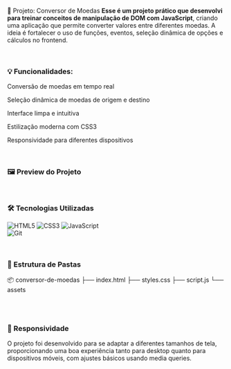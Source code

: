 💱 Projeto: Conversor de Moedas
<b>Esse é um projeto prático que desenvolvi para treinar conceitos de manipulação de DOM com JavaScript</b>, criando uma aplicação que permite converter valores entre diferentes moedas. A ideia é fortalecer o uso de funções, eventos, seleção dinâmica de opções e cálculos no frontend.

<br> <h3>💡 Funcionalidades:</h3>
Conversão de moedas em tempo real

Seleção dinâmica de moedas de origem e destino

Interface limpa e intuitiva

Estilização moderna com CSS3

Responsividade para diferentes dispositivos

<br> <h3>🖼️ Preview do Projeto</h3> 

<br>
<h3>🛠 Tecnologias Utilizadas</h3>

![HTML5](https://img.shields.io/badge/HTML5-E34F26?style=flat&logo=html5&logoColor=white)
![CSS3](https://img.shields.io/badge/CSS3-1572B6?style=flat&logo=css3&logoColor=white)
![JavaScript](https://img.shields.io/badge/JavaScript-F7DF1E?style=flat&logo=javascript&logoColor=black)  
![Git](https://img.shields.io/badge/Git-F05032?style=flat&logo=git&logoColor=white) 


<br> <h3>📁 Estrutura de Pastas</h3>
📦 conversor-de-moedas
├── index.html
├── styles.css
├── script.js
└── assets

<br> <br> <h3>📱 Responsividade</h3>
O projeto foi desenvolvido para se adaptar a diferentes tamanhos de tela, proporcionando uma boa experiência tanto para desktop quanto para dispositivos móveis, com ajustes básicos usando media queries.
